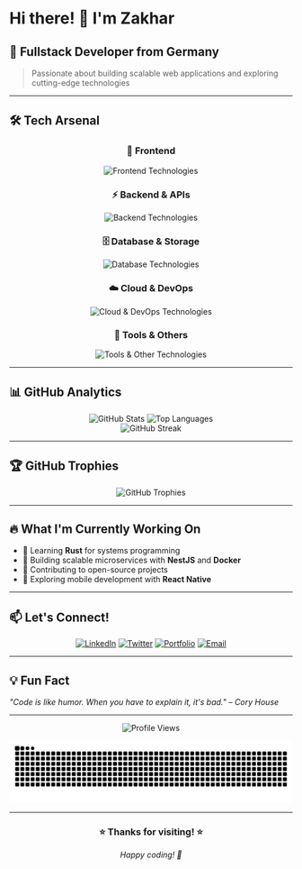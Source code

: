 # Hi there! 👋 I'm Zakhar

## 🚀 Fullstack Developer from Germany

> Passionate about building scalable web applications and exploring cutting-edge technologies

---

## 🛠️ Tech Arsenal

<div align="center">
  
### 🎨 Frontend
<p align="center">
  <img src="https://skillicons.dev/icons?i=js,ts,react,vue,svelte,nextjs,nuxtjs,tailwindcss,css,html&theme=dark" alt="Frontend Technologies" />
</p>

### ⚡ Backend & APIs  
<p align="center">
  <img src="https://skillicons.dev/icons?i=nodejs,express,nestjs,fastapi,django,flask,graphql,python,java,kotlin&theme=dark" alt="Backend Technologies" />
</p>

### 🗄️ Database & Storage
<p align="center">
  <img src="https://skillicons.dev/icons?i=postgresql,mongodb,mysql,sqlite,redis,prisma&theme=dark" alt="Database Technologies" />
</p>

### ☁️ Cloud & DevOps
<p align="center">
  <img src="https://skillicons.dev/icons?i=aws,azure,docker,kubernetes,jenkins,nginx,linux,git,github,gitlab&theme=dark" alt="Cloud & DevOps Technologies" />
</p>

### 🔧 Tools & Others
<p align="center">
  <img src="https://skillicons.dev/icons?i=vscode,idea,figma,postman,grafana,prometheus,rust,lua&theme=dark" alt="Tools & Other Technologies" />
</p>

</div>

---

## 📊 GitHub Analytics

<div align="center">
  <img src="https://github-readme-stats.vercel.app/api?username=Dalynkaa&hide_title=false&hide_rank=false&show_icons=true&include_all_commits=true&count_private=true&disable_animations=false&theme=tokyonight&locale=en&hide_border=true&bg_color=0D1117" height="165" alt="GitHub Stats"/>
  <img src="https://github-readme-stats.vercel.app/api/top-langs?username=Dalynkaa&locale=en&hide_title=false&layout=compact&card_width=320&langs_count=8&theme=tokyonight&hide_border=true&bg_color=0D1117" height="165" alt="Top Languages"/>
</div>

<div align="center">
  <img src="https://github-readme-streak-stats.herokuapp.com/?user=Dalynkaa&theme=tokyonight&hide_border=true&background=0D1117" alt="GitHub Streak"/>
</div>

---

## 🏆 GitHub Trophies
<div align="center">
  <img src="https://github-profile-trophy.vercel.app/?username=Dalynkaa&theme=tokyonight&no-frame=true&no-bg=true&margin-w=4&row=2&column=4" alt="GitHub Trophies"/>
</div>

---

## 🔥 What I'm Currently Working On

- 🌱 Learning **Rust** for systems programming
- 🔭 Building scalable microservices with **NestJS** and **Docker**
- 🎯 Contributing to open-source projects
- 📱 Exploring mobile development with **React Native**

---

## 📫 Let's Connect!

<div align="center">
  
[![LinkedIn](https://img.shields.io/badge/LinkedIn-0077B5?style=for-the-badge&logo=linkedin&logoColor=white)](https://linkedin.com/in/your-profile)
[![Twitter](https://img.shields.io/badge/Twitter-1DA1F2?style=for-the-badge&logo=twitter&logoColor=white)](https://twitter.com/your-handle)
[![Portfolio](https://img.shields.io/badge/Portfolio-FF5722?style=for-the-badge&logo=todoist&logoColor=white)](https://your-portfolio.com)
[![Email](https://img.shields.io/badge/Email-D14836?style=for-the-badge&logo=gmail&logoColor=white)](mailto:your.email@example.com)

</div>

---

## 💡 Fun Fact
*"Code is like humor. When you have to explain it, it's bad." – Cory House*

---

<div align="center">
  
![Profile Views](https://komarev.com/ghpvc/?username=Dalynkaa&color=brightgreen&style=flat-square&label=Profile+Views)

</div>

<picture>
  <source media="(prefers-color-scheme: dark)" srcset="https://raw.githubusercontent.com/Dalynkaa/Dalynkaa/refs/heads/output/github-snake-dark.svg" />
  <source media="(prefers-color-scheme: light)" srcset="https://raw.githubusercontent.com/Dalynkaa/Dalynkaa/refs/heads/output/github-snake.svg" />
  <img alt="github-snake" src="https://raw.githubusercontent.com/Dalynkaa/Dalynkaa/refs/heads/output/github-snake.svg" />
</picture>

---

<div align="center">
  <h3>⭐ Thanks for visiting! ⭐</h3>
  <p><em>Happy coding! 🚀</em></p>
</div>

